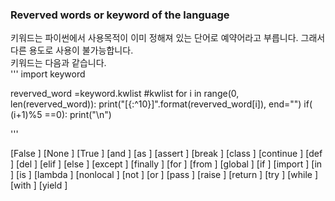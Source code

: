 ### Reverved words or keyword of the language

키워드는 파이썬에서 사용목적이 이미 정해져 있는 단어로 예약어라고 부릅니다. 그래서 다른 용도로 사용이 불가능합니다.   
키워드는 다음과 같습니다.  
''' 
import keyword

reverved_word =keyword.kwlist #kwlist
for i in range(0, len(reverved_word)):
    print("[{:^10}]".format(reverved_word[i]), end="")
    if( (i+1)%5 ==0):
        print("\n")
       
'''

[False     ] [None      ] [True      ] [and       ] [as        ] 
[assert    ] [break     ] [class     ] [continue  ] [def       ] 
[del       ] [elif      ] [else      ] [except    ] [finally   ] 
[for       ] [from      ] [global    ] [if        ] [import    ] 
[in        ] [is        ] [lambda    ] [nonlocal  ] [not       ] 
[or        ] [pass      ] [raise     ] [return    ] [try       ] 
[while     ] [with      ] [yield     ] 

